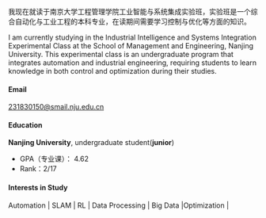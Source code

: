 我现在就读于南京大学工程管理学院工业智能与系统集成实验班，实验班是一个综合自动化与工业工程的本科专业，在读期间需要学习控制与优化等方面的知识。

I am currently studying in the Industrial Intelligence and Systems Integration Experimental Class at the School of Management and Engineering, Nanjing University. This experimental class is an undergraduate program that integrates automation and industrial engineering, requiring students to learn knowledge in both control and optimization during their studies.

#### Email

231830150@smail.nju.edu.cn

#### Education

**Nanjing University**, undergraduate student(**junior**)

* GPA（专业课）： 4.62
* Rank：2/17

#### Interests in Study

Automation | SLAM | RL | Data Processing | Big Data |Optimization |
